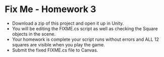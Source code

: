 # Fix Me - Homework 3
- Download a zip of this project and open it up in Unity. 
- You will be editing the FIXME.cs script as well as checking the Square objects in the scene. 
- Your homework is complete your script runs without errors and ALL 12 squares are visible when you play the game.
- Submit the fixed FIXME.cs file to Canvas.
